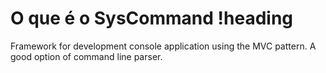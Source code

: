 # O que é o SysCommand !heading

Framework for development console application using the MVC pattern. A good option of command line parser.